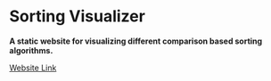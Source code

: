 # Sorting Visualizer 

**A static website for visualizing different comparison based sorting algorithms.**

[Website Link](https://shrutibhar02.github.io/)
